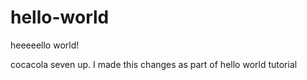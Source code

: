 # hello-world
heeeeello world!

cocacola seven up.
I made this changes as part of hello world tutorial
